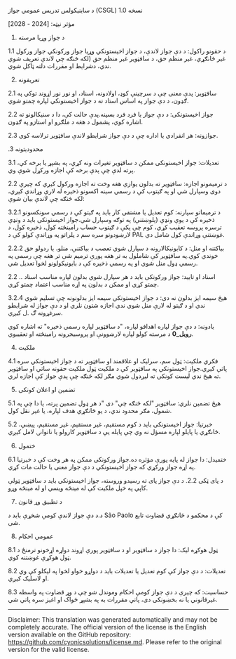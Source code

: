 د ساینیکولس تدریس عمومي جواز (CSGL)
نسخه 1.0

مؤثر نیټه: [2024 - 2028]

1. د جواز وړیا مرسته

1.1 د حقونو راکول: د دې جواز لاندې، د جواز اخیستونکي وړیا جواز ورکونکي جواز ورکول غیر ځانګړي، غیر منظم حق، د سافټویر غیر منظم حق (لکه څنګه چې لاندې تعریف شوي ندي، دشرایط او مقررات دلته ټاکل شوي.

2. تعریفونه

2.1 سافټویر: پدې معنی چې د سرچینې کوډ، اولادونه، اسناد، او نور نور اړوند توکي په ګډون، د دې جواز په اساس استاد ته د جواز اخیستونکي لپاره چمتو شوي.

2.2 جواز اخیستونکی: د دې جواز یا فرد فرد بسپنه.پدې حالت کې، دا د سنیکالونو ته اشاره کوي، پشمول د هغه د ملګرو او استازو په ګډون.

2.3 جوازونه: هر انفرادي یا اداره چې د دې جواز شرایطو لاندې سافټویر ترلاسه کوي.

.3 محدودیتونه

3.1 تعدیلات: جواز اخیستونکی ممکن د سافټویر تغیرات ونه کړي، په بشپړ یا برخه کې، پرته لدې چې پدې برخه کې اجازه ورکړل شوې وي.

2.2 د ترمیمونو اجازه: سافټویر ته بدلون یوازې هغه وخت ته اجازه ورکول کیږي که چیرې دوی وسپارل شي او په ګیتوب کې د رسمي سینه اکسونو ذخیره له لارې وړاندې کیږي، لکه څنګه چې لاندې بیان شوې:

3.2.1 د ترمیماتو سپارنه: کوم تعدیل یا مشتقی کار باید په ګیتو کې د رسمي سونکسونو ذخیره کې د یوې ونډې (پلوښتنې) په توګه وسپارل شي.جواز اخیستونکی باید د ونډې ترسره پروسه تعقیب کړي، کوم چې پکې د ګیتوب حساب رامینځته کول، ذخیره کول، د لارښودونو سره سم د پلراتو په وړاندې کولو کې د PAL غوښتنې وړاندې کول شامل دي.

2.2.2 بیاکتنه او منل: د کایونیکالارونه د سپارل شوي تعصب د بیاکتنې، منلو، یا ردولو حق خوندي کوي.په سافټویر کې شاملول به تر هغه پورې ترمیم شي تر هغه چې رسمي په رسمي ډول منل شوي او په رسمي ذخیره کې د بایونیکولونو لخوا تعدیل شي.

2.2 .. اسناد او تایید: جواز ورکونکی باید د هر سپارل شوي بدلون لپاره مناسب اسناد چمتو کړي او ممکن د بدلون په اړه مناسب اعتماد چمتو کړي.

3.2.4 هیڅ سیمه ایز بدلون نه دی: د جواز اخیستونکي سیمه ایز بدلونونه چې تسلیم شوي ندي او د ګیتو له لارې منل شوي ندي اجازه شتون نلري او د دې جواز له شرایطو سرغړونه ګ .ل کیږي.

یادونه: د دې جواز لپاره اهدافو لپاره، "د سافټویر لپاره رسمي ذخیره" ته اشاره کوي __رویل_0__ د مرسته کولو لپاره لارښوونې او پروسیجرونه رامینځته او تعقیبوي.

4. ملکیت

4.1 فکري ملکیت: ټول سم، سرلیک او علاقمند او سافټویر ته د جواز اخیستونکي سره پاتې کیږي.جواز اخیستونکي په سافټویر کې د ملکیت ټول ملکیت حقونه ساتي او سافټویر ته هیڅ ندي لیست کونکي ته لیږدول شوي مګر لکه څنګه چې پدې جواز کې اجازه لري.

5. تضمین او اعلان کونکی

5.1 هیڅ تضمین نلري: سافټویر "لکه څنګه چې" دی "د هر ډول تضمین پرته، یا دا چې په شمول، مګر محدود ندي، د یو ځانګړي هدف لپاره، یا غیر نقل کول.

5.2 خبرتیا: جواز اخیستونکی باید د کوم مستقیم، غیر مستقیم، غیر مستقیم، پیښې، ځانګړي یا پایلو لپاره مسؤل نه وي چې پایله یې د سافټویر کارولو یا ناتوانۍ لامل کیږي.

6. ختمول

6.1 ختمیدل: دا جواز له پایه پورې مؤثره ده.جواز ورکونکی ممکن په هر وخت کې د خبرتیا په اړه جواز ورکړي که جواز اخیستونکي د دې جواز معنی یا حالت مات کړي.

د پای ټکی 2.2. د دې جواز پای ته رسیدو وروسته، جواز اخیستونکي باید د سافټویر ټولې کاپي په خپل ملکیت کې له مینځه ویسي او له مینځه وړو.

7. د تطبیق وړ قانون

د.د دې جواز لاندې کومې شخړې باید د São Paolo کې د محکمو د ځانګړي قضاوت تابع شي.

8. عمومي احکام

8.1 ټول هوکړه لیک: دا جواز د سافټویر او د سافټویر پورې اړوند دواړه اړخونو ترمنځ د ټول هوکړې غوښتنه کوي.

8.2 تعدیلات: د دې جواز کې کوم تعدیل یا تعدیلات باید د دواړو خواو لخوا په لیکلو کې وي او لاسلیک کیږي.

8.3 حساسیت: که چیرې د دې جواز کومې احکام وموندل شو چې د وړ قضاوت په واسطه غیرقانوني یا نه بخښونکی دی، پاتې مقررات به په بشپړ ځواک او اغیز سره پاتې شي.

---
Disclaimer: This translation was generated automatically and may not be completely accurate. The official version of the license is the English version available on the GitHub repository: https://github.com/cyonicsolutions/license.md. Please refer to the original version for the valid license.